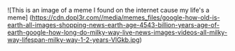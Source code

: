 ![This is an image of a meme I found on the internet cause my life's a meme] (https://cdn.dopl3r.com//media/memes_files/google-how-old-is-earth-all-images-shopping-news-earth-age-4543-billion-years-age-of-earth-google-how-long-do-milky-way-live-news-images-videos-all-milky-way-lifespan-milky-way-1-2-years-VlGkb.jpg)
